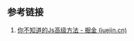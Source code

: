 ## 参考链接
1. [你不知道的Js高级方法 - 掘金 (juejin.cn)](https://juejin.cn/post/7242983917603405883?utm_source=gold_browser_extension)
